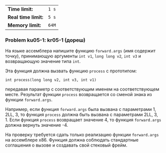 |                      |       |
|----------------------|-------|
| **Time limit:**      | `1 s` |
| **Real time limit:** | `5 s` |
| **Memory limit:**    | `64M` |


### Problem ku05-1: kr05-1 (дореш)

На языке ассемблера напишите функцию `forward.args` (имя содержит
точку), принимающую аргументы `int v1`, `long long v2`, `int v3`
и возвращающую значение типа `int`.

Эта функция должна вызвать функцию `process` с прототипом:

    
    
    int process(long long v2, int v3, int v1)

передавая параметр с соответствующим именем на соответствующем
месте. Результат функции `process` возвращается со сменой знака
из функции `forward.args`.

Например, если функция `forward.args` была вызвана с параметрами
1, 2LL, 3, то функция `process` должна быть вызвана с параметрами
2LL, 3, 1. Если функция `process` возвращает значение 4, то
функция `forward.args` должна вернуть значение -4.

На проверку требуется сдать только реализацию функции
`forward.args` на ассемблере x86. Функция должна соблюдать
стандартные соглашения о вызове и создавать свой стековый фрейм.

